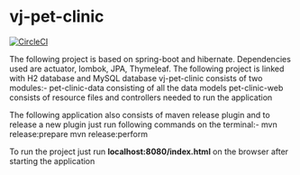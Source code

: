 # vj-pet-clinic

[![CircleCI](https://circleci.com/gh/vinamraj/vj-pet-clinic.svg?style=svg)](https://circleci.com/gh/vinamraj/vj-pet-clinic)

The following project is based on spring-boot and hibernate. Dependencies used are actuator, lombok, JPA, Thymeleaf.
The following project is linked with H2 database and MySQL database
vj-pet-clinic consists of two modules:-
pet-clinic-data consisting of all the data models
pet-clinic-web consists of resource files and controllers needed to run the application

The following application also consists of maven release plugin and to release a new plugin just run following commands on the terminal:-
mvn release:prepare
mvn release:perform

To run the project just run **localhost:8080/index.html** on the browser after starting the application
